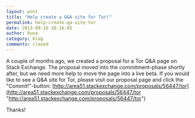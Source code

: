 ```yaml
---
layout: post
title: "Help create a Q&A site for Tor!"
permalink: help-create-qa-site-tor
date: 2013-09-16 20:16:05
author: Runa
category: blog
comments: closed
---
```


A couple of months ago, we created a proposal for a Tor Q&A page on Stack Exchange. The proposal moved into the commitment-phase shortly after, but we need more help to move the page into a live beta. If you would like to see a Q&A site for Tor, please visit our proposal page and click the "Commit!"-button: [http://area51.stackexchange.com/proposals/56447/tor](http://area51.stackexchange.com/proposals/56447/tor "http://area51.stackexchange.com/proposals/56447/tor")

Thanks!
